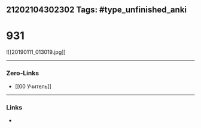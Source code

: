 21202104302302
Tags: #type_unfinished_anki 
---
# 931

![[20190111_013019.jpg]]

---
### Zero-Links
- [[00 Учитель]]
---
### Links
-
